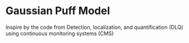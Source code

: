 # Gaussian Puff Model


Inspire by the code from Detection, localization, and quantification (DLQ) using continuous monitoring systems (CMS)


